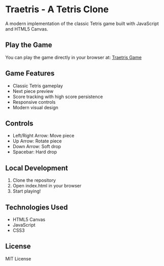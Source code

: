 # Traetris - A Tetris Clone

A modern implementation of the classic Tetris game built with JavaScript and HTML5 Canvas.

## Play the Game

You can play the game directly in your browser at: [Traetris Game](https://username.github.io/Traetris)

## Game Features

- Classic Tetris gameplay
- Next piece preview
- Score tracking with high score persistence
- Responsive controls
- Modern visual design

## Controls

- Left/Right Arrow: Move piece
- Up Arrow: Rotate piece
- Down Arrow: Soft drop
- Spacebar: Hard drop

## Local Development

1. Clone the repository
2. Open index.html in your browser
3. Start playing!

## Technologies Used

- HTML5 Canvas
- JavaScript
- CSS3

## License

MIT License
